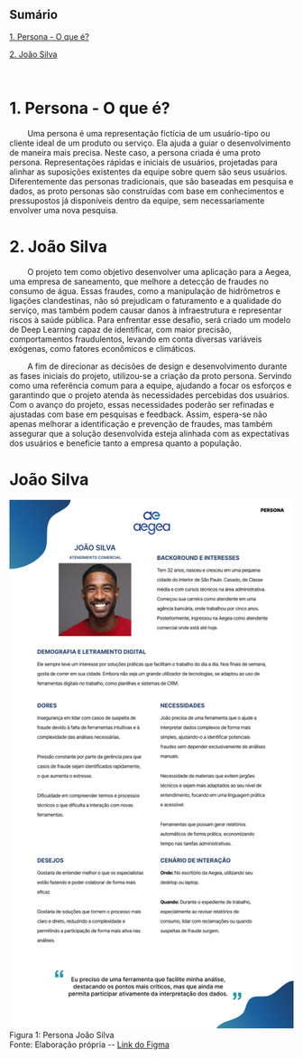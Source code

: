 ## Sumário

[1. Persona - O que é?](#c1)

[2. João Silva](#c2)

<br>

# <a name="c1"></a>1. Persona - O que é?

&emsp;&emsp; Uma persona é uma representação fictícia de um usuário-tipo ou cliente ideal de um produto ou serviço. Ela ajuda a guiar o desenvolvimento de maneira mais precisa. Neste caso, a persona criada é uma proto persona. Representações rápidas e iniciais de usuários, projetadas para alinhar as suposições existentes da equipe sobre quem são seus usuários. Diferentemente das personas tradicionais, que são baseadas em pesquisa e dados, as proto personas são construídas com base em conhecimentos e pressupostos já disponíveis dentro da equipe, sem necessariamente envolver uma nova pesquisa.

# <a name="c2"></a>2. João Silva

&emsp;&emsp; O projeto tem como objetivo desenvolver uma aplicação para a Aegea, uma empresa de saneamento, que melhore a detecção de fraudes no consumo de água. Essas fraudes, como a manipulação de hidrômetros e ligações clandestinas, não só prejudicam o faturamento e a qualidade do serviço, mas também podem causar danos à infraestrutura e representar riscos à saúde pública. Para enfrentar esse desafio, será criado um modelo de Deep Learning capaz de identificar, com maior precisão, comportamentos fraudulentos, levando em conta diversas variáveis exógenas, como fatores econômicos e climáticos. 

&emsp;&emsp; A fim de direcionar as decisões de design e desenvolvimento durante as fases iniciais do projeto, utilizou-se a criação da proto persona. Servindo como uma referência comum para a equipe, ajudando a focar os esforços e garantindo que o projeto atenda às necessidades percebidas dos usuários. Com o avanço do projeto, essas necessidades poderão ser refinadas e ajustadas com base em pesquisas e feedback. Assim, espera-se não apenas melhorar a identificação e prevenção de fraudes, mas também assegurar que a solução desenvolvida esteja alinhada com as expectativas dos usuários e beneficie tanto a empresa quanto a população.

# João Silva

<img src="../../assets/Persona-Joao-Silva.svg">
Figura 1: Persona João Silva <br>
Fonte: Elaboração própria -- <a href="https://www.figma.com/design/fPAIEC2dzyURX2BiaMcpel/Persona-e-AntiPersona?node-id=20-101&t=OXoyAhIqI0J2UIva-4">Link do Figma</a> <br><br>
